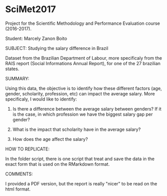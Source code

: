 # SciMet2017
Project for the Scientific Methodology and Performance Evaluation course (2016-2017). 

Student: Marcely Zanon Boito

SUBJECT: Studying the salary difference in Brazil

Dataset from the Brazilian Department of Labour, more specificaly from the RAIS report (Social Informations Annual Report), for one of the 27 brazilian states.

SUMMARY: 

Using this data, the objective is to identify how these different factors (age, gender, scholarity, profession, etc) can impact the average salary. More specificaly, I would like to identify:

1. Is there a difference between the average salary between genders? If it is the case, in which profession we have the biggest salary gap per gender?

2. What is the impact that scholarity have in the average salary?

3. How does the age affect the salary?

HOW TO REPLICATE:

In the folder script, there is one script that treat and save the data in the exact form that is used on the RMarkdown format.

COMMENTS:

I provided a PDF version, but the report is really "nicer" to be read on the html format.